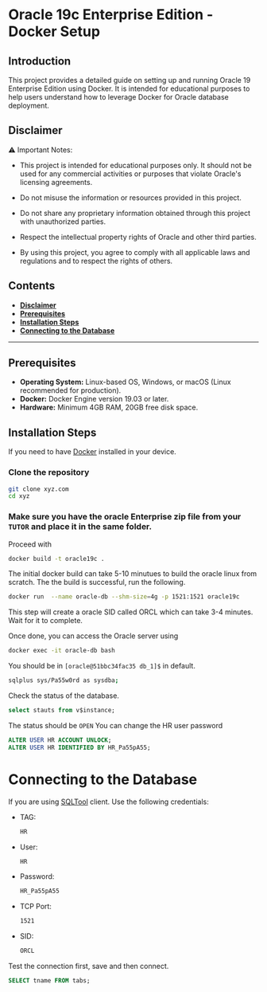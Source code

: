 # Oracle 19c Enterprise Edition - Docker Setup

## Introduction
This project provides a detailed guide on setting up and running Oracle 19 Enterprise Edition using Docker. It is intended for educational purposes to help users understand how to leverage Docker for Oracle database deployment.


## Disclaimer
⚠️ Important Notes:

- This project is intended for educational purposes only. It should not be used for any commercial activities or purposes that violate Oracle's licensing agreements.

- Do not misuse the information or resources provided in this project.

- Do not share any proprietary information obtained through this project with unauthorized parties.

- Respect the intellectual property rights of Oracle and other third parties.

- By using this project, you agree to comply with all applicable laws and regulations and to respect the rights of others.


## Contents
- [**Disclaimer**](#disclaimer)
- [**Prerequisites**](#prerequisites)
- [**Installation Steps**](#installation-steps)
- [**Connecting to the Database**](#connecting-to-the-database)

---
## Prerequisites
- **Operating System:** Linux-based OS, Windows, or macOS (Linux recommended for production).
- **Docker:** Docker Engine version 19.03 or later.
- **Hardware:** Minimum 4GB RAM, 20GB free disk space.

## Installation Steps
If you need to have [Docker](https://www.docker.com/products/docker-desktop/) installed in your device.

### Clone the repository
```bash
git clone xyz.com
cd xyz
```
### Make sure you have the oracle Enterprise zip file from your `TUTOR` and place it in the same folder.
Proceed with
```bash
docker build -t oracle19c .
```

The initial docker build can take 5-10 minutues to build the oracle linux from scratch.
The the build is successful, run the following.
```bash
docker run  --name oracle-db --shm-size=4g -p 1521:1521 oracle19c 
```
This step will create a oracle SID called ORCL which can take 3-4 minutes. Wait for it to complete.

Once done, you can access the Oracle server using
```bash
docker exec -it oracle-db bash
```

You should be in `[oracle@51bbc34fac35 db_1]$` in default.

```bash
sqlplus sys/Pa55w0rd as sysdba;
```
Check the status of the database.
```sql
select stauts from v$instance;
```
The status should be `OPEN`
You can change the HR user password

```sql
ALTER USER HR ACCOUNT UNLOCK;
ALTER USER HR IDENTIFIED BY HR_Pa55pA55;
```

# Connecting to the Database
If you are using [SQLTool](https://s3-np1.datahub.com.np/workshop/SQLTools_18b42.zip) client. Use the following credentials:

- TAG:
    ```bash
    HR
    ```

- User:
    ```bash
    HR
    ```
- Password:
    ```bash
    HR_Pa55pA55
    ```
- TCP Port:
    ```bash
    1521
    ```

- SID:
    ```bash
    ORCL
    ```

Test the connection first, save and then connect.
```sql
SELECT tname FROM tabs;
```